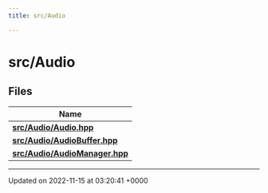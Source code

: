 ```yaml
---
title: src/Audio

---
```


# src/Audio



## Files

| Name           |
| -------------- |
| **[src/Audio/Audio.hpp](/files/Audio_8hpp.md#file-audio.hpp)**  |
| **[src/Audio/AudioBuffer.hpp](/files/AudioBuffer_8hpp.md#file-audiobuffer.hpp)**  |
| **[src/Audio/AudioManager.hpp](/files/AudioManager_8hpp.md#file-audiomanager.hpp)**  |






-------------------------------

Updated on 2022-11-15 at 03:20:41 +0000

